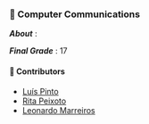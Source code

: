 ### :pushpin: Computer Communications

***About*** : 

***Final Grade*** : 17

#### :handshake: Contributors 
- [Luís Pinto](https://github.com/L-Pinto)
- [Rita Peixoto](https://github.com/rita-peixoto)
- [Leonardo Marreiros](https://github.com/sw33zy)
